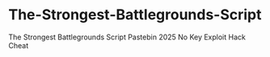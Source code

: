# The-Strongest-Battlegrounds-Script
The Strongest Battlegrounds Script Pastebin 2025 No Key Exploit Hack Cheat
